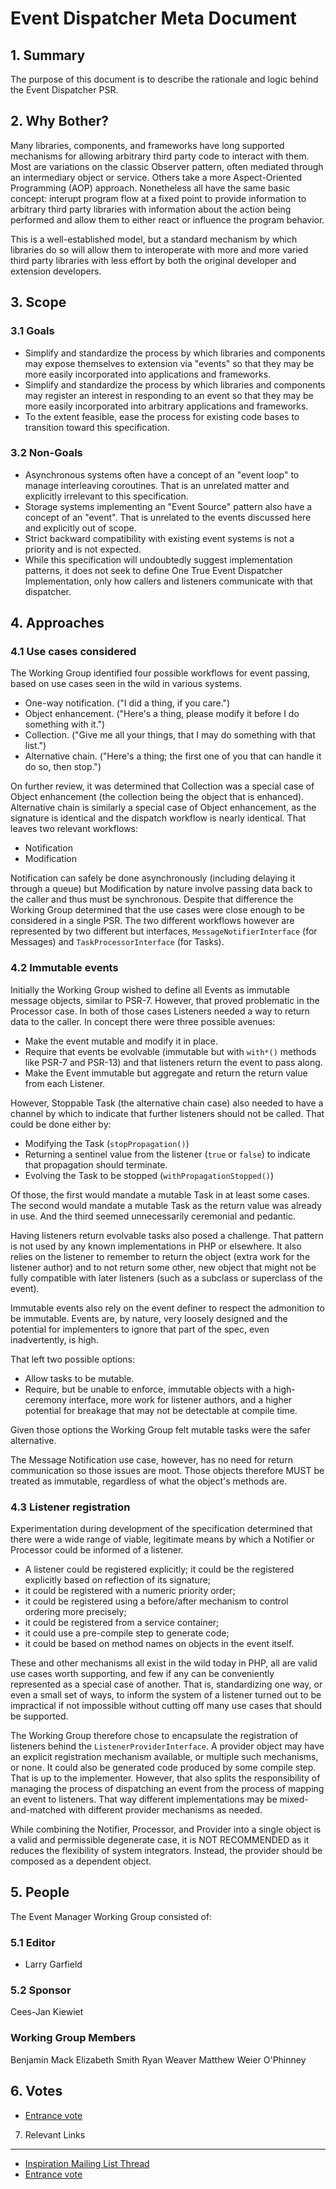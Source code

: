 Event Dispatcher Meta Document
==============================

## 1. Summary

The purpose of this document is to describe the rationale and logic behind the Event Dispatcher PSR.

## 2. Why Bother?

Many libraries, components, and frameworks have long supported mechanisms for allowing arbitrary third party code to interact with them.  Most are variations on the classic Observer pattern, often mediated through an intermediary object or service.  Others take a more Aspect-Oriented Programming (AOP) approach.  Nonetheless all have the same basic concept: interupt program flow at a fixed point to provide information to arbitrary third party libraries with information about the action being performed and allow them to either react or influence the program behavior.

This is a well-established model, but a standard mechanism by which libraries do so will allow them to interoperate with more and more varied third party libraries with less effort by both the original developer and extension developers.

## 3. Scope

### 3.1 Goals

* Simplify and standardize the process by which libraries and components may expose themselves to extension via "events" so that they may be more easily incorporated into applications and frameworks.
* Simplify and standardize the process by which libraries and components may register an interest in responding to an event so that they may be more easily incorporated into arbitrary applications and frameworks.
* To the extent feasible, ease the process for existing code bases to transition toward this specification.

### 3.2 Non-Goals

* Asynchronous systems often have a concept of an "event loop" to manage interleaving coroutines.  That is an unrelated matter and explicitly irrelevant to this specification.
* Storage systems implementing an "Event Source" pattern also have a concept of an "event".  That is unrelated to the events discussed here and explicitly out of scope.
* Strict backward compatibility with existing event systems is not a priority and is not expected.
* While this specification will undoubtedly suggest implementation patterns, it does not seek to define One True Event Dispatcher Implementation, only how callers and listeners communicate with that dispatcher.

## 4. Approaches

### 4.1 Use cases considered

The Working Group identified four possible workflows for event passing, based on use cases seen in the wild in various systems.

* One-way notification.  ("I did a thing, if you care.")
* Object enhancement.  ("Here's a thing, please modify it before I do something with it.")
* Collection.  ("Give me all your things, that I may do something with that list.")
* Alternative chain.  ("Here's a thing; the first one of you that can handle it do so, then stop.")

On further review, it was determined that Collection was a special case of Object enhancement (the collection being the object that is enhanced).  Alternative chain is similarly a special case of Object enhancement, as the signature is identical and the dispatch workflow is nearly identical.  That leaves two relevant workflows:

* Notification
* Modification

Notification can safely be done asynchronously (including delaying it through a queue) but Modification by nature involve passing data back to the caller and thus must be synchronous.  Despite that difference the Working Group determined that the use cases were close enough to be considered in a single PSR.  The two different workflows however are represented by two different but interfaces, `MessageNotifierInterface` (for Messages) and `TaskProcessorInterface` (for Tasks).

### 4.2 Immutable events

Initially the Working Group wished to define all Events as immutable message objects, similar to PSR-7.  However, that proved problematic in the Processor case.  In both of those cases Listeners needed a way to return data to the caller.  In concept there were three possible avenues:

* Make the event mutable and modify it in place.
* Require that events be evolvable (immutable but with `with*()` methods like PSR-7 and PSR-13) and that listeners return the event to pass along.
* Make the Event immutable but aggregate and return the return value from each Listener.

However, Stoppable Task (the alternative chain case) also needed to have a channel by which to indicate that further listeners should not be called.  That could be done either by:

* Modifying the Task (`stopPropagation()`)
* Returning a sentinel value from the listener (`true` or `false`) to indicate that propagation should terminate.
* Evolving the Task to be stopped (`withPropagationStopped()`)

Of those, the first would mandate a mutable Task in at least some cases.  The second would mandate a mutable Task as the return value was already in use.  And the third seemed unnecessarily ceremonial and pedantic.

Having listeners return evolvable tasks also posed a challenge.  That pattern is not used by any known implementations in PHP or elsewhere.  It also relies on the listener to remember to return the object (extra work for the listener author) and to not return some other, new object that might not be fully compatible with later listeners (such as a subclass or superclass of the event).

Immutable events also rely on the event definer to respect the admonition to be immutable.  Events are, by nature, very loosely designed and the potential for implementers to ignore that part of the spec, even inadvertently, is high.

That left two possible options:

* Allow tasks to be mutable.
* Require, but be unable to enforce, immutable objects with a high-ceremony interface, more work for listener authors, and a higher potential for breakage that may not be detectable at compile time.

Given those options the Working Group felt mutable tasks were the safer alternative.

The Message Notification use case, however, has no need for return communication so those issues are moot.  Those objects therefore MUST be treated as immutable, regardless of what the object's methods are.

### 4.3 Listener registration

Experimentation during development of the specification determined that there were a wide range of viable, legitimate means by which a Notifier or Processor could be informed of a listener.

* A listener could be registered explicitly; it could be the registered explicitly based on reflection of its signature;
* it could be registered with a numeric priority order;
* it could be registered using a before/after mechanism to control ordering more precisely;
* it could be registered from a service container;
* it could use a pre-compile step to generate code;
* it could be based on method names on objects in the event itself.

These and other mechanisms all exist in the wild today in PHP, all are valid use cases worth supporting, and few if any can be conveniently represented as a special case of another.  That is, standardizing one way, or even a small set of ways, to inform the system of a listener turned out to be impractical if not impossible without cutting off many use cases that should be supported.

The Working Group therefore chose to encapsulate the registration of listeners behind the `ListenerProviderInterface`.  A provider object may have an explicit registration mechanism available, or multiple such mechanisms, or none.  It could also be generated code produced by some compile step.  That is up to the implementer.  However, that also splits the responsibility of managing the process of dispatching an event from the process of mapping an event to listeners.  That way different implementations may be mixed-and-matched with different provider mechanisms as needed.

While combining the Notifier, Processor, and Provider into a single object is a valid and permissible degenerate case, it is NOT RECOMMENDED as it reduces the flexibility of system integrators.  Instead, the provider should be composed as a dependent object.

## 5. People

The Event Manager Working Group consisted of:

### 5.1 Editor

* Larry Garfield

### 5.2 Sponsor

Cees-Jan Kiewiet

### Working Group Members

Benjamin Mack
Elizabeth Smith
Ryan Weaver
Matthew Weier O'Phinney

## 6. Votes

* [Entrance vote](https://groups.google.com/d/topic/php-fig/6kQFX-lhuk4/discussion)

7. Relevant Links
-----------------

* [Inspiration Mailing List Thread](https://groups.google.com/forum/#!topic/php-fig/-EJOStgxAwY)
* [Entrance vote](https://groups.google.com/d/topic/php-fig/6kQFX-lhuk4/discussion)
